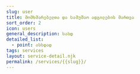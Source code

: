 ```yaml
---
slug: user
title: მომხმარებელთა და სამუშაო ადგილების მართვა
sort_order: 2
icon: users
general_description: სასდ
detailed_list:
  - point: ასსდად
tags: services
layout: service-detail.njk
permalink: /services/{{slug}}/
---
```

